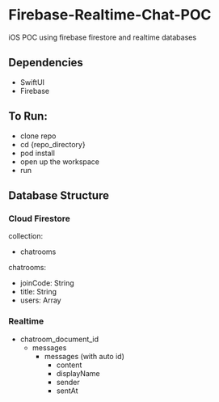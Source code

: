 # Firebase-Realtime-Chat-POC

iOS POC using firebase firestore and realtime databases


## Dependencies
- SwiftUI
- Firebase


## To Run:
- clone repo
- cd {repo_directory}
- pod install
- open up the workspace
- run


## Database Structure

### Cloud Firestore
collection:
- chatrooms

chatrooms:
- joinCode: String
- title: String
- users: Array

### Realtime

- chatroom_document_id
  - messages
    - messages (with auto id)
      - content
      - displayName
      - sender
      - sentAt 
